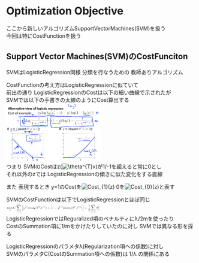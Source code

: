 # Optimization Objective
ここから新しいアルゴリズムSupportVectorMachines(SVM)を扱う  
今回は特にCostFunctionを扱う  

## Support Vector Machines(SVM)のCostFunciton
SVMはLogisticRegression同様 分類を行なうための 教師ありアルゴリズム  

CostFunctionの考え方はLogisticRegressionに似ていて  
前出の通り LogisticRegressionのCostは以下の細い曲線で示されたが  
SVMでは以下の手書きの太線のようにCost算出する  
<img src="../../img/07_01_svm_view.png" width=50%>  
つまり SVMのCostはz(<img src="https://latex.codecogs.com/gif.latex?\theta^{T}x" title="\theta^{T}x" />)が1/-1を超えると常に0とし  
それ以外のzでは LogisticRegressionの傾きに似た変化をする直線  

また 表現するとき y=1のCostを<img src="https://latex.codecogs.com/gif.latex?Cost_{1}(z)" title="Cost_{1}(z)" /> 0を<img src="https://latex.codecogs.com/gif.latex?Cost_{0}(z)" title="Cost_{0}(z)" />と表す  

SVMのCostFunctionは以下でLogisticRegressionとほぼ同じ  
<img src="../../img/07_01_cost_function_of_svm.png" width=50%>  
LogisticRegressionではReguralized項のペナルティにλ/2mを使ったり  
CostのSummation項に1/mをかけたりしていたのに対し SVMでは異なる形を採る  

LogisticRegressionのパラメタλ(Regularization項への係数)に対し  
SVMのパラメタC(CostのSummation項への係数)は 1/λ の関係にある  
